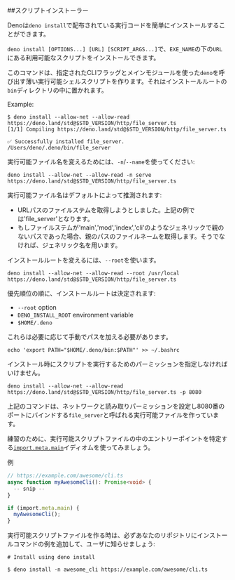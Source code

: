 <!-- ## Script installer -->
##スクリプトインストーラー

<!--
Deno provides `deno install` to easily install and distribute executable code.
-->
Denoは`deno install`で配布されている実行コードを簡単にインストールすることができます。

<!--
`deno install [OPTIONS...] [URL] [SCRIPT_ARGS...]` will install the script
available at `URL` under the name `EXE_NAME`.
-->
`deno install [OPTIONS...] [URL] [SCRIPT_ARGS...]`で、`EXE_NAME`の下の`URL`にある利用可能なスクリプトをインストールできます。

<!--
This command creates a thin, executable shell script which invokes `deno` using
the specified CLI flags and main module. It is placed in the installation root's
`bin` directory.
-->
このコマンドは、指定されたCLIフラッグとメインモジュールを使った`deno`を呼び出す薄い実行可能シェルスクリプトを作ります。それはインストールルートの`bin`ディレクトリの中に置かれます。

Example:

```shell
$ deno install --allow-net --allow-read https://deno.land/std@$STD_VERSION/http/file_server.ts
[1/1] Compiling https://deno.land/std@$STD_VERSION/http/file_server.ts

✅ Successfully installed file_server.
/Users/deno/.deno/bin/file_server
```

<!--
To change the executable name, use `-n`/`--name`:
-->
実行可能ファイル名を変えるためには、`-n`/`--name`を使ってください:

```shell
deno install --allow-net --allow-read -n serve https://deno.land/std@$STD_VERSION/http/file_server.ts
```

<!--
The executable name is inferred by default:
-->
実行可能ファイル名はデフォルトによって推測されます:

<!--
- Attempt to take the file stem of the URL path. The above example would become
  'file_server'.
- If the file stem is something generic like 'main', 'mod', 'index' or 'cli',
  and the path has no parent, take the file name of the parent path. Otherwise
  settle with the generic name.
-->
- URLパスのファイルステムを取得しようとしました。上記の例では'file_server'となります。
- もしファイルステムが'main','mod','index','cli'のようなジェネリックで親のないパスであった場合、親のパスのファイルネームを取得します。そうでなければ、ジェネリック名を用います。

<!--
To change the installation root, use `--root`:
-->
インストールルートを変えるには、`--root`を使います。

```shell
deno install --allow-net --allow-read --root /usr/local https://deno.land/std@$STD_VERSION/http/file_server.ts
```

<!--
The installation root is determined, in order of precedence:
-->
優先順位の順に、インストールルートは決定されます:

- `--root` option
- `DENO_INSTALL_ROOT` environment variable
- `$HOME/.deno`

<!--
These must be added to the path manually if required.
-->
これらは必要に応じて手動でパスを加える必要があります。

```shell
echo 'export PATH="$HOME/.deno/bin:$PATH"' >> ~/.bashrc
```

<!--
You must specify permissions that will be used to run the script at installation
time.
-->
インストール時にスクリプトを実行するためのパーミッションを指定しなければいけません。

```shell
deno install --allow-net --allow-read https://deno.land/std@$STD_VERSION/http/file_server.ts -p 8080
```
<!--
The above command creates an executable called `file_server` that runs with
network and read permissions and binds to port 8080.
-->
上記のコマンドは、ネットワークと読み取りパーミッションを設定し8080番のポートにバインドする`file_server`と呼ばれる実行可能ファイルを作っています。

<!--
For good practice, use the [`import.meta.main`](../examples/testing_if_main.md)
idiom to specify the entry point in an executable script.
-->
練習のために、実行可能スクリプトファイルの中のエントリーポイントを特定する[`import.meta.main`](../examples/testing_if_main.md)イディオムを使ってみましょう。

<!--
Example:
-->
例

<!-- dprint-ignore -->

```ts
// https://example.com/awesome/cli.ts
async function myAwesomeCli(): Promise<void> {
  -- snip --
}

if (import.meta.main) {
  myAwesomeCli();
}
```

<!--
When you create an executable script make sure to let users know by adding an
example installation command to your repository:
-->
実行可能スクリプトファイルを作る時は、必ずあなたのリポジトリにインストールコマンドの例を追加して、ユーザに知らせましょう:

```shell
# Install using deno install

$ deno install -n awesome_cli https://example.com/awesome/cli.ts
```
